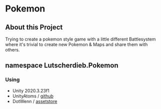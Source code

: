 # Pokemon
## About this Project
Trying to create a pokemon style game with a little different Battlesystem where it's trivial to create new Pokemon & Maps and share them with others.

## namespace Lutscherdieb.Pokemon
### Using
- Unity 2020.3.23f1
- UnityAtoms / [github](https://github.com/unity-atoms/unity-atoms)
- DotWenn / [assetstore](https://assetstore.unity.com/packages/tools/animation/dotween-hotween-v2-27676)

